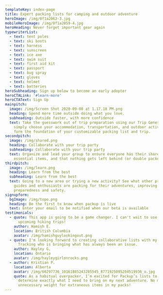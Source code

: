 ```yaml
---
templateKey: index-page
title: Expert packing lists for camping and outdoor adventure
heroImage: /img/0f1a2062-3.jpg
mobileHeroImage: /img/0f1a2059-4.jpg
heroHeading: Never forget important gear again
typewriterList:
  - text: tent poles
  - text: ski boots
  - text: harness
  - text: sunscreen
  - text: ice axe
  - text: swim suit
  - text: first aid kit
  - text: passport
  - text: bug spray
  - text: gloves
  - text: helmet
  - text: batteries
heroSubheading: Sign up below to become an early adopter
heroCTALink: '#learn-more'
heroCTAText: Sign Up
mainpitch:
  image: /img/Screen Shot 2020-09-08 at 1.17.18 PM.png
  heading: Spend more time outside doing what you love.
  subheading: Outside faster, with more confidence
  text: Take the guesswork out of trip preparation using our Trip Generator –
    simply choose your accommodation, transportation, and outdoor activities to
    form the foundation of your customizable packing list and trip.
secondpitch:
  image: /img/shared.png
  heading: Collaborate with your trip party
  subheading: Collaborate with your trip party
  text: Organize and lead your group to ensure everyone has their share of
    essential items, and that nothing gets left behind (or double packed!).
thirdpitch:
  image: /img/learn.png
  heading: Learn from the best
  subheading: Learn from the best
  text: Going to a new area or trying a new activity? See what other professional
    guides and enthusiasts are packing for their adventures, improving your own
    preparedness and safety.
signupform:
  bgImage: /img/topo.png
  heading: Be the first to know when packup is live
  text: Enter your email to be notified when our beta is available
testimonials:
  - quote: This app is going to be a game changer. I can't wait to use it on
      upcoming hiking trips!
    author: Hamish E.
    location: British Columbia
    avatar: /img/hamishguylookingout.png
  - quote: I'm looking forward to creating collaborative lists with my friends.
      Tracking who is bringing what has always been an issue.
    author: Hayley G.
    location: Ontario
    avatar: /img/hayleygirlonrocks.png
  - author: Kristian P.
    location: Alberta
    avatar: /img/66297736_10161885243285545_8771925095204519936_o.jpg
    quote: As a habitual overpacker, I’m excited for Packup’s lists to help me
      determine exactly what I need to bring on my next adventure. No more
      unnecessary weight for extraneous items in my packs!
---
```

